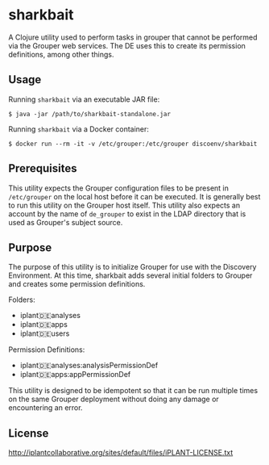 # sharkbait

A Clojure utility used to perform tasks in grouper that cannot be performed via the Grouper web services. The DE uses
this to create its permission definitions, among other things.

## Usage

Running `sharkbait` via an executable JAR file:

```
$ java -jar /path/to/sharkbait-standalone.jar
```

Running `sharkbait` via a Docker container:

```
$ docker run --rm -it -v /etc/grouper:/etc/grouper discoenv/sharkbait
```

## Prerequisites

This utility expects the Grouper configuration files to be present in `/etc/grouper` on the local host before it can be
executed. It is generally best to run this utility on the Grouper host itself. This utility also expects an account by
the name of `de_grouper` to exist in the LDAP directory that is used as Grouper's subject source.

## Purpose

The purpose of this utility is to initialize Grouper for use with the Discovery Environment. At this time, sharkbait
adds several initial folders to Grouper and creates some permission definitions.

Folders:

* iplant:de:analyses
* iplant:de:apps
* iplant:de:users

Permission Definitions:

* iplant:de:analyses:analysisPermissionDef
* iplant:de:apps:appPermissionDef

This utility is designed to be idempotent so that it can be run multiple times on the same Grouper deployment without
doing any damage or encountering an error.

## License

http://iplantcollaborative.org/sites/default/files/iPLANT-LICENSE.txt
